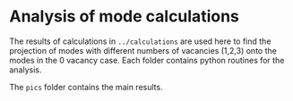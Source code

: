 # Analysis of mode calculations

The results of calculations in `../calculations` are used here to find
the projection of modes with different numbers of vacancies (1,2,3)
onto the modes in the 0 vacancy case. Each folder contains python
routines for the analysis.

The `pics` folder contains the main results.
